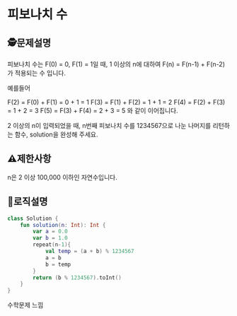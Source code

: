 피보나치 수
=
## 🕵️문제설명
피보나치 수는 F(0) = 0, F(1) = 1일 때, 1 이상의 n에 대하여 F(n) = F(n-1) + F(n-2) 가 적용되는 수 입니다.

예를들어

F(2) = F(0) + F(1) = 0 + 1 = 1
F(3) = F(1) + F(2) = 1 + 1 = 2
F(4) = F(2) + F(3) = 1 + 2 = 3
F(5) = F(3) + F(4) = 2 + 3 = 5
와 같이 이어집니다.

2 이상의 n이 입력되었을 때, n번째 피보나치 수를 1234567으로 나눈 나머지를 리턴하는 함수, solution을 완성해 주세요.
## ⚠️제한사항

n은 2 이상 100,000 이하인 자연수입니다.


## 🔎로직설명
```kotlin
class Solution {
    fun solution(n: Int): Int {
        var a = 0.0
        var b = 1.0
        repeat(n-1){
            val temp = (a + b) % 1234567
            a = b
            b = temp
        }
        return (b % 1234567).toInt()
    }
}
```
수학문제 느낌